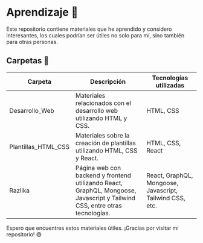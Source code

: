 # Aprendizaje :rocket:

Este repositorio contiene materiales que he aprendido y considero interesantes, los cuales podrían ser útiles no solo para mí, sino también para otras personas.

## Carpetas :file_folder:

| Carpeta | Descripción | Tecnologías utilizadas |
| ------- | ----------- | ----------------------|
| Desarrollo_Web | Materiales relacionados con el desarrollo web utilizando HTML y CSS. | HTML, CSS |
| Plantillas_HTML_CSS | Materiales sobre la creación de plantillas utilizando HTML, CSS y React. | HTML, CSS, React |
| Razlika | Página web con backend y frontend utilizando React, GraphQL, Mongoose, Javascript y Tailwind CSS, entre otras tecnologías. | React, GraphQL, Mongoose, Javascript, Tailwind CSS, etc. |


Espero que encuentres estos materiales útiles. ¡Gracias por visitar mi repositorio! :smile:
